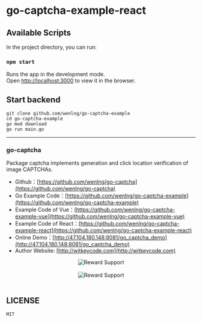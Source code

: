 # go-captcha-example-react

## Available Scripts

In the project directory, you can run:

### `npm start`

Runs the app in the development mode.\
Open [http://localhost:3000](http://localhost:3000) to view it in the browser.


## Start backend
```
git clone github.com/wenlng/go-captcha-example
cd go-captcha-example
go mod download
go run main.go
```


---------------------

### go-captcha
Package captcha implements generation and click location verification of image CAPTCHAs. 

- Github：[https://github.com/wenlng/go-captcha](https://github.com/wenlng/go-captcha)
- Go Example Code：[https://github.com/wenlng/go-captcha-example](https://github.com/wenlng/go-captcha-example)
- Example Code of Vue：[https://github.com/wenlng/go-captcha-example-vue](https://github.com/wenlng/go-captcha-example-vue)
- Example Code of React：[https://github.com/wenlng/go-captcha-example-react](https://github.com/wenlng/go-captcha-example-react)
- Online Demo：[http://47.104.180.148:8081/go_captcha_demo](http://47.104.180.148:8081/go_captcha_demo)
- Author Website: [http://witkeycode.com](http://witkeycode.com)


<div align="center">
    <img src="http://47.104.180.148/go-captcha/go-captcha-01.png?v=5" alt="Reward Support">
    <br/>
    <br/>
    <img src="http://47.104.180.148/go-captcha/go-captcha.jpg?v=5" alt="Reward Support">
    <br/>
    <br/>   
</div>

## LICENSE
    MIT

